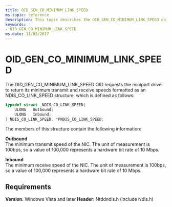 ```yaml
---
title: OID_GEN_CO_MINIMUM_LINK_SPEED
ms.topic: reference
description: This topic describes the OID_GEN_CO_MINIMUM_LINK_SPEED object identifier (OID).
keywords:
- OID_GEN_CO_MINIMUM_LINK_SPEED
ms.date: 11/02/2017
---
```


# OID_GEN_CO_MINIMUM_LINK_SPEED

The OID_GEN_CO_MINIMUM_LINK_SPEED OID requests the miniport driver to return its minimum transmit and receive speeds formatted as an NDIS_CO_LINK_SPEED structure, which is defined as follows:

```c++
typedef struct _NDIS_CO_LINK_SPEED{
    ULONG   Outbound;
    ULONG   Inbound;
} NDIS_CO_LINK_SPEED, *PNDIS_CO_LINK_SPEED;
```

The members of this structure contain the following information:

**Outbound**  
The minimum transmit speed of the NIC. The unit of measurement is 100bps, so a value of 100,000 represents a hardware bit rate of 10 Mbps.

**Inbound**  
The minimum receive speed of the NIC. The unit of measurement is 100bps, so a value of 100,000 represents a hardware bit rate of 10 Mbps.

## Requirements

**Version**: Windows Vista and later
**Header**: Ntddndis.h (include Ndis.h)

